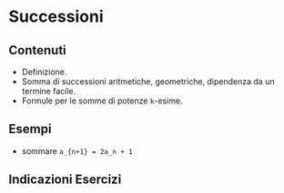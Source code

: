 # Successioni

## Contenuti

- Definizione.
- Somma di successioni aritmetiche, geometriche, dipendenza da un termine facile.
- Formule per le somme di potenze `k`-esime.

## Esempi

- sommare `a_{n+1} = 2a_n + 1`

## Indicazioni Esercizi
